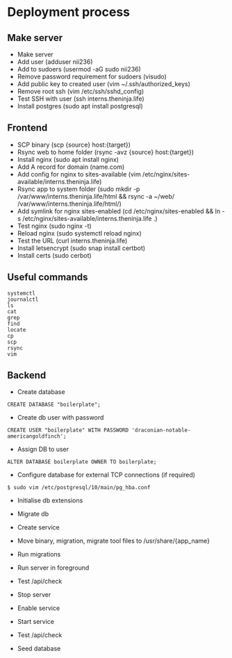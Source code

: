 # Deployment process 

## Make server

- Make server
- Add user (adduser nii236)
- Add to sudoers (usermod -aG sudo nii236)
- Remove password requirement for sudoers (visudo)
- Add public key to created user (vim ~/.ssh/authorized_keys)
- Remove root ssh (vim /etc/ssh/sshd_config)
- Test SSH with user (ssh interns.theninja.life)
- Install postgres (sudo apt install postgresql)

## Frontend

- SCP binary (scp {source} host:{target})
- Rsync web to home folder (rsync -avz {source} host:{target})
- Install nginx (sudo apt install nginx)
- Add A record for domain (name.com)
- Add config for nginx to sites-available (vim /etc/nginx/sites-available/interns.theninja.life)
- Rsync app to system folder (sudo mkdir -p /var/www/interns.theninja.life/html && rsync -a ~/web/ /var/www/interns.theninja.life/html/)
- Add symlink for nginx sites-enabled (cd /etc/nginx/sites-enabled && ln -s /etc/nginx/sites-available/interns.theninja.life .)
- Test nginx (sudo nginx -t)
- Reload nginx (sudo systemctl reload nginx)
- Test the URL (curl interns.theninja.life)
- Install letsencrypt (sudo snap install certbot)
- Install certs (sudo cerbot)

## Useful commands

```
systemctl
journalctl
ls
cat
grep
find
locate
cp
scp
rsync
vim
```
## Backend

- Create database
```
CREATE DATABASE "boilerplate";
```
- Create db user with password 
```
CREATE USER "boilerplate" WITH PASSWORD 'draconian-notable-americangoldfinch';
```
- Assign DB to user
```
ALTER DATABASE boilerplate OWNER TO boilerplate;
```
- Configure database for external TCP connections (if required)
```
$ sudo vim /etc/postgresql/10/main/pg_hba.conf
```
- Initialise db extensions
- Migrate db

- Create service
- Move binary, migration, migrate tool files to /usr/share/{app_name}
- Run migrations
- Run server in foreground
- Test /api/check
- Stop server
- Enable service
- Start service
- Test /api/check
- Seed database
